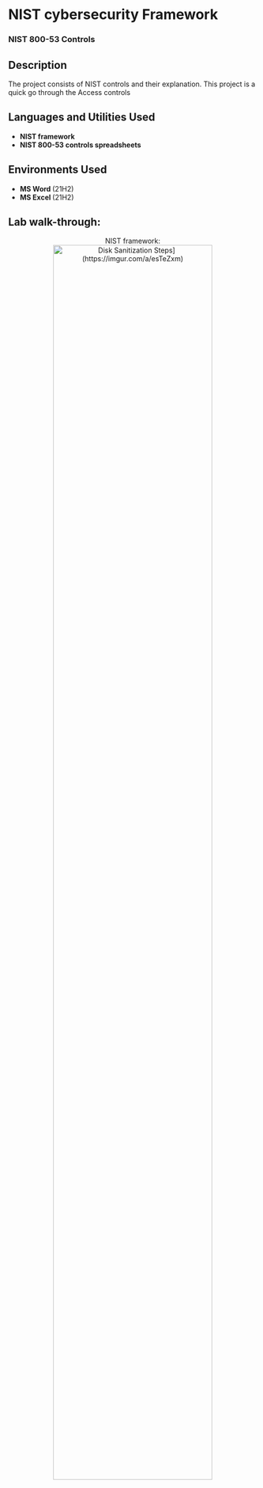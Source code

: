 <h1>NIST cybersecurity Framework </h1>

 ### NIST 800-53 Controls
 

<h2>Description</h2>
The project consists of  NIST controls and their explanation. This project is a quick go through the Access controls 
<br />


<h2>Languages and Utilities Used</h2>

- <b> NIST framework</b> 
- <b>NIST 800-53 controls spreadsheets </b>

<h2>Environments Used </h2>

- <b> MS Word </b> (21H2)
-  <b> MS Excel </b> (21H2)

<h2> Lab walk-through:</h2>

<p align="center">
NIST framework: <br/>
<img src="https://i.imgur.com/OcjPtrt.png" height="80%" width="80%" alt="Disk Sanitization Steps](https://imgur.com/a/esTeZxm)"]>
<br />
<br />



<!--
 ```diff
- text in red
+ text in green
! text in orange
# text in gray
@@ text in purple (and bold)@@
```
--!>
